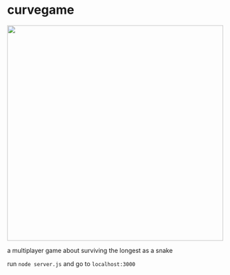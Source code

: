 # curvegame

<img src="https://github.com/user-attachments/assets/41cc399e-0852-4b34-a243-791d47119505" width="500"/>

a multiplayer game about surviving the longest as a snake

run `node server.js` and go to `localhost:3000`

